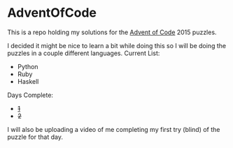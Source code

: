 # AdventOfCode


This is a repo holding my solutions for the [Advent of Code](http://adventofcode.com) 2015 puzzles. 

I decided it might be nice to learn a bit while doing this so I will be doing the puzzles in a couple different languages.
Current List:
* Python 
* Ruby 
* Haskell

Days Complete:
* [~~1~~](https://www.youtube.com/watch?v=XsacUAM8Q1w)
* ~~2~~

I will also be uploading a video of me completing my first try (blind) of the puzzle for that day. 
